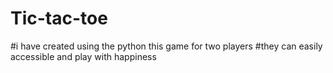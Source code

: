 # Tic-tac-toe
#i have created using the python this game for two players 
#they can easily accessible and play with happiness
